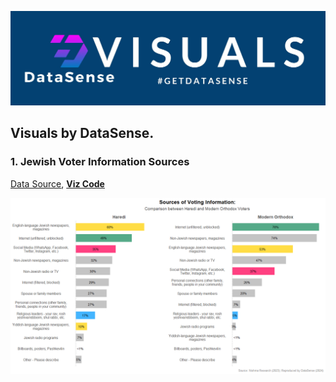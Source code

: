 
![](./utils/jpg/banner.jpg)

## Visuals by DataSense.

### 1. Jewish Voter Information Sources

[Data Source](https://www.harediresearchgroup.org/wp-content/uploads/2023/09/REPORT-Orthodox-Jewish-Political-Attitudes-and-Behaviors-September-2023.pdf), [__Viz Code__](./R/1-voter-information.R)

![](./utils/png/voter_info.png)
